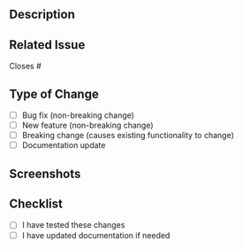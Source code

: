 ## Description

<!-- Please describe your changes in detail. -->

## Related Issue

<!-- Link to the issue this PR resolves (e.g., Closes #123) -->

Closes #

## Type of Change

<!-- Please check all options that apply: -->

- [ ] Bug fix (non-breaking change)
- [ ] New feature (non-breaking change)
- [ ] Breaking change (causes existing functionality to change)
- [ ] Documentation update

## Screenshots

<!-- If you made UI changes, please add before/after screenshots. Otherwise, you can remove this section. -->

## Checklist

- [ ] I have tested these changes
- [ ] I have updated documentation if needed
